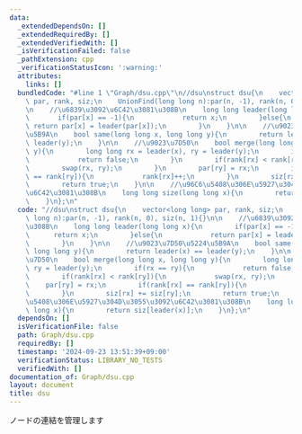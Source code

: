 ```yaml
---
data:
  _extendedDependsOn: []
  _extendedRequiredBy: []
  _extendedVerifiedWith: []
  _isVerificationFailed: false
  _pathExtension: cpp
  _verificationStatusIcon: ':warning:'
  attributes:
    links: []
  bundledCode: "#line 1 \"Graph/dsu.cpp\"\n//dsu\nstruct dsu{\n    vector<long long>\
    \ par, rank, siz;\n    UnionFind(long long n):par(n, -1), rank(n, 0), siz(n, 1){}\n\
    \n    //\u6839\u3092\u6C42\u3081\u308B\n    long long leader(long long x){\n \
    \       if(par[x] == -1){\n            return x;\n        }else{\n           \
    \ return par[x] = leader(par[x]);\n        }\n    }\n\n    //\u9023\u7D50\u5224\
    \u5B9A\n    bool same(long long x, long long y){\n        return leader(x) ==\
    \ leader(y);\n    }\n\n    //\u9023\u7D50\n    bool merge(long long x, long long\
    \ y){\n        long long rx = leader(x), ry = leader(y);\n        if(rx == ry){\n\
    \            return false;\n        }\n        if(rank[rx] < rank[ry]){\n    \
    \        swap(rx, ry);\n        }\n        par[ry] = rx;\n        if(rank[rx]\
    \ == rank[ry]){\n            rank[rx]++;\n        }\n        siz[rx] += siz[ry];\n\
    \        return true;\n    }\n\n    //\u96C6\u5408\u306E\u5927\u304D\u3055\u3092\
    \u6C42\u3081\u308B\n    long long size(long long x){\n        return siz[leader(x)];\n\
    \    }\n};\n"
  code: "//dsu\nstruct dsu{\n    vector<long long> par, rank, siz;\n    UnionFind(long\
    \ long n):par(n, -1), rank(n, 0), siz(n, 1){}\n\n    //\u6839\u3092\u6C42\u3081\
    \u308B\n    long long leader(long long x){\n        if(par[x] == -1){\n      \
    \      return x;\n        }else{\n            return par[x] = leader(par[x]);\n\
    \        }\n    }\n\n    //\u9023\u7D50\u5224\u5B9A\n    bool same(long long x,\
    \ long long y){\n        return leader(x) == leader(y);\n    }\n\n    //\u9023\
    \u7D50\n    bool merge(long long x, long long y){\n        long long rx = leader(x),\
    \ ry = leader(y);\n        if(rx == ry){\n            return false;\n        }\n\
    \        if(rank[rx] < rank[ry]){\n            swap(rx, ry);\n        }\n    \
    \    par[ry] = rx;\n        if(rank[rx] == rank[ry]){\n            rank[rx]++;\n\
    \        }\n        siz[rx] += siz[ry];\n        return true;\n    }\n\n    //\u96C6\
    \u5408\u306E\u5927\u304D\u3055\u3092\u6C42\u3081\u308B\n    long long size(long\
    \ long x){\n        return siz[leader(x)];\n    }\n};\n"
  dependsOn: []
  isVerificationFile: false
  path: Graph/dsu.cpp
  requiredBy: []
  timestamp: '2024-09-23 13:51:39+09:00'
  verificationStatus: LIBRARY_NO_TESTS
  verifiedWith: []
documentation_of: Graph/dsu.cpp
layout: document
title: dsu
---
```

ノードの連結を管理します
